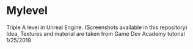# Mylevel  
Triple A level in Unreal Engine. (Screenshots available in this repository)                                                                        
Idea, Textures and material are taken from Game Dev Academy tutorial                                                                       
1/25/2019
